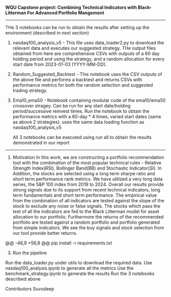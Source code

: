 **WQU Capstone project: Combining Technical Indicators with Black-Litterman For Advanced Portfolio Mangement**

**************************************************************************************************
THe 3 notebooks can be run to obtain the results after setting up the environment (described in next section)
1. nasdaq100_analysis_v5 - This file uses data_loader2.py to download the relevant data and executes our suggested strategy. THe output files obtained from here are comprehensive CSVs with outputs of a 60 day holding period and using the strategy, and a random allocation for every start date from 2023-01-03 (YYYY-MM-DD).
2. Random_Suggested_Backtest - This notebook uses the CSV outputs of the above file and performs a backtest and returns CSVs with performance metrics for both the random selection and suggested trading strategy.
3. Ema10_ema50 - Notebook containing modular code of the ema10/ema50 crossover stragey. Can be run for any start date/holding period/successive reinvest times. Run the notebook to obtain the performance metrics with a 60-day * 4 times, varied start dates (same as above 2 strategies). uses the same data loading function as nasdaq100_analysis_v5

   All 3 notebooks can be executed using run all to obtain the results demonstrated in our report

**************************************************************************************************************
1. Motivation
In this work, we are constructing a portfolio recommendation tool with the combination of the most popular technical rules - Relative Strength Index(RSI), Bollinger Band(BB) and Stochastic Indicator(SI). In Addition, the stocks are selected using a long term sharpe ratio and short term performance rank metrics. We have utilized a very long data series, the S&P 100 index from 2019 to 2024. Overall our results provide strong signals due to its support from recent technical indicators, long term fundamentals and short term performance. The empirical value from the combination of all indicators are tested against the slope of the stock to exclude any noise or false signals. The stocks which pass the test of all the indicators are fed to the Black Litterman model for asset allocation to our portfolio. Furthermore the returns of the recommended portfolio are tested against a random portfolio and portfolio generated from simple indicators. We see the buy signals and stock selection  from our tool provide better returns.

@@ -46,9 +56,8 @@ pip install -r requirements.txt

3. Run the pipeline

Run the data_loader.py under utils to download the required data.
Use nasdaq100_analysis.ipynb to generate all the metrics
Use the benchmark_strategy.ipynb to generate the results
Run the 3 notebooks described above


Contributors
Suvodeep
